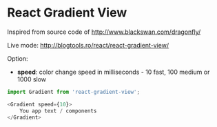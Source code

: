 # React Gradient View

Inspired from source code of http://www.blackswan.com/dragonfly/

Live mode: http://blogtools.ro/react/react-gradient-view/

Option:
- **speed**: color change speed in milliseconds - 10 fast, 100 medium or 1000 slow  

```js
import Gradient from 'react-gradient-view';

<Gradient speed={10}>
	You app text / components
</Gradient>
